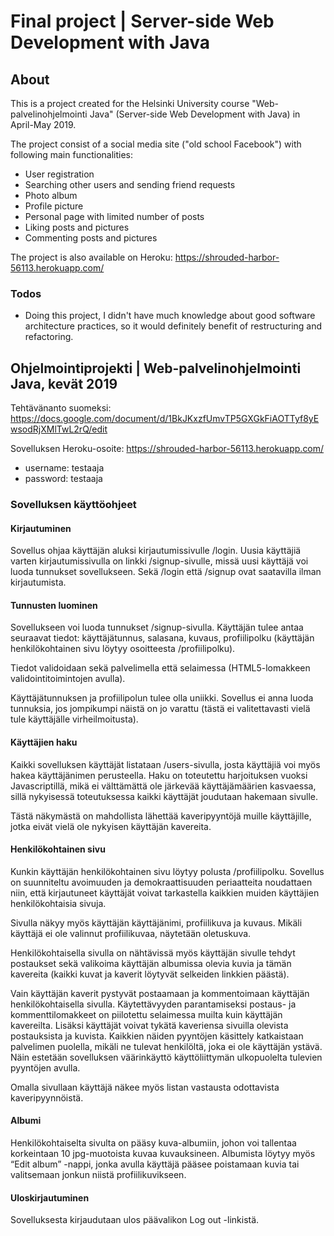 # Final project | Server-side Web Development with Java

## About

This is a project created for the Helsinki University course "Web-palvelinohjelmointi Java" (Server-side Web Development with Java) in April-May 2019.

The project consist of a social media site ("old school Facebook") with following main functionalities:
* User registration
* Searching other users and sending friend requests
* Photo album
* Profile picture
* Personal page with limited number of posts
* Liking posts and pictures
* Commenting posts and pictures

The project is also available on Heroku: https://shrouded-harbor-56113.herokuapp.com/

### Todos

* Doing this project, I didn't have much knowledge about good software architecture practices, so it would definitely benefit of restructuring and refactoring.

## Ohjelmointiprojekti | Web-palvelinohjelmointi Java, kevät 2019

Tehtävänanto suomeksi: https://docs.google.com/document/d/1BkJKxzfUmvTP5GXGkFiAOTTyf8yEwsodRjXMlTwL2rQ/edit

Sovelluksen Heroku-osoite: https://shrouded-harbor-56113.herokuapp.com/
* username: testaaja
* password: testaaja

### Sovelluksen käyttöohjeet

#### Kirjautuminen

Sovellus ohjaa käyttäjän aluksi kirjautumissivulle /login. Uusia käyttäjiä varten kirjautumissivulla on linkki /signup-sivulle, missä uusi käyttäjä voi luoda tunnukset sovellukseen. Sekä /login että /signup ovat saatavilla ilman kirjautumista.

#### Tunnusten luominen

Sovellukseen voi luoda tunnukset /signup-sivulla. Käyttäjän tulee antaa seuraavat tiedot: käyttäjätunnus, salasana, kuvaus, profiilipolku (käyttäjän henkilökohtainen sivu löytyy osoitteesta /profiilipolku).

Tiedot validoidaan sekä palvelimella että selaimessa (HTML5-lomakkeen validointitoimintojen avulla).

Käyttäjätunnuksen ja profiilipolun tulee olla uniikki. Sovellus ei anna luoda tunnuksia, jos jompikumpi näistä on jo varattu (tästä ei valitettavasti vielä tule käyttäjälle virheilmoitusta).

#### Käyttäjien haku

Kaikki sovelluksen käyttäjät listataan /users-sivulla, josta käyttäjiä voi myös hakea käyttäjänimen perusteella. Haku on toteutettu harjoituksen vuoksi Javascriptillä, mikä ei välttämättä ole järkevää käyttäjämäärien kasvaessa, sillä nykyisessä toteutuksessa kaikki käyttäjät joudutaan hakemaan sivulle. 

Tästä näkymästä on mahdollista lähettää kaveripyyntöjä muille käyttäjille, jotka eivät vielä ole nykyisen käyttäjän kavereita.

#### Henkilökohtainen sivu

Kunkin käyttäjän henkilökohtainen sivu löytyy polusta /profiilipolku. Sovellus on suunniteltu avoimuuden ja demokraattisuuden periaatteita noudattaen niin, että kirjautuneet käyttäjät voivat tarkastella kaikkien muiden käyttäjien henkilökohtaisia sivuja.

Sivulla näkyy myös käyttäjän käyttäjänimi, profiilikuva ja kuvaus. Mikäli käyttäjä ei ole valinnut profiilikuvaa, näytetään oletuskuva.

Henkilökohtaisella sivulla on nähtävissä myös käyttäjän sivulle tehdyt postaukset sekä valikoima käyttäjän albumissa olevia kuvia ja tämän kavereita (kaikki kuvat ja kaverit löytyvät selkeiden linkkien päästä). 

Vain käyttäjän kaverit pystyvät postaamaan ja kommentoimaan käyttäjän henkilökohtaisella sivulla. Käytettävyyden parantamiseksi postaus- ja kommenttilomakkeet on piilotettu selaimessa muilta kuin käyttäjän kavereilta. Lisäksi käyttäjät voivat tykätä kaveriensa sivuilla olevista postauksista ja kuvista. Kaikkien näiden pyyntöjen käsittely katkaistaan palvelimen puolella, mikäli ne tulevat henkilöltä, joka ei ole käyttäjän ystävä. Näin estetään sovelluksen väärinkäyttö käyttöliittymän ulkopuolelta tulevien pyyntöjen avulla.

Omalla sivullaan käyttäjä näkee myös listan vastausta odottavista kaveripyynnöistä.

#### Albumi

Henkilökohtaiselta sivulta on pääsy kuva-albumiin, johon voi tallentaa korkeintaan 10 jpg-muotoista kuvaa kuvauksineen. Albumista löytyy myös “Edit album” -nappi, jonka avulla käyttäjä pääsee poistamaan kuvia tai valitsemaan jonkun niistä profiilikuvikseen.

#### Uloskirjautuminen

Sovelluksesta kirjaudutaan ulos päävalikon Log out -linkistä.
